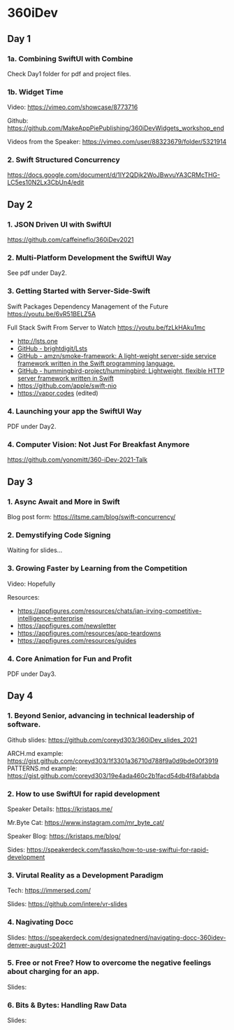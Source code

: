 # 360iDev

## Day 1

### 1a. Combining SwiftUI with Combine
Check Day1 folder for pdf and project files.

### 1b. Widget Time
Video:
https://vimeo.com/showcase/8773716

Github:
https://github.com/MakeAppPiePublishing/360iDevWidgets_workshop_end

Videos from the Speaker:
https://vimeo.com/user/88323679/folder/5321914

### 2. Swift Structured Concurrency 
https://docs.google.com/document/d/1lY2QDjk2WoJBwvuYA3CRMcTHG-LC5es10N2Lx3CbUn4/edit

## Day 2

### 1. JSON Driven UI with SwiftUI
https://github.com/caffeineflo/360iDev2021

### 2. Multi-Platform Development the SwiftUI Way
See pdf under Day2. 

### 3. Getting Started with Server-Side-Swift
Swift Packages
Dependency Management of the Future
https://youtu.be/6vR51BELZ5A

Full Stack Swift
From Server to Watch
https://youtu.be/fzLkHAku1mc

* http://lsts.one
* [GitHub - brightdigit/Lsts](https://github.com/brightdigit/Lsts)
* [GitHub - amzn/smoke-framework: A light-weight server-side service framework written in the Swift programming language.](https://github.com/amzn/smoke-framework)
* [GitHub - hummingbird-project/hummingbird: Lightweight, flexible HTTP server framework written in Swift](https://github.com/hummingbird-project/hummingbird)
* https://github.com/apple/swift-nio
* https://vapor.codes (edited) 

### 4. Launching your app the SwiftUI Way
PDF under Day2.

### 4. Computer Vision: Not Just For Breakfast Anymore
https://github.com/yonomitt/360-iDev-2021-Talk

## Day 3

### 1. Async Await and More in Swift
Blog post form: https://itsme.cam/blog/swift-concurrency/

### 2. Demystifying Code Signing
Waiting for slides...

### 3. Growing Faster by Learning from the Competition
Video: Hopefully

Resources:
* https://appfigures.com/resources/chats/ian-irving-competitive-intelligence-enterprise
* https://appfigures.com/newsletter
* https://appfigures.com/resources/app-teardowns
* https://appfigures.com/resources/guides

### 4. Core Animation for Fun and Profit
PDF under Day3. 

## Day 4

### 1. Beyond Senior, advancing in technical leadership of software.
Github slides: https://github.com/coreyd303/360iDev_slides_2021

ARCH.md example: https://gist.github.com/coreyd303/1f3301a36710d788f9a0d9bde00f3919
PATTERNS.md example: https://gist.github.com/coreyd303/19e4ada460c2b1facd54db4f8afabbda

### 2. How to use SwiftUI for rapid development
Speaker Details: https://kristaps.me/

Mr.Byte Cat: https://www.instagram.com/mr_byte_cat/

Speaker Blog: https://kristaps.me/blog/

Sides: https://speakerdeck.com/fassko/how-to-use-swiftui-for-rapid-development

### 3. Virutal Reality as a Development Paradigm 
Tech: https://immersed.com/

Slides: https://github.com/intere/vr-slides

### 4. Nagivating Docc
Slides: https://speakerdeck.com/designatednerd/navigating-docc-360idev-denver-august-2021

### 5. Free or not Free? How to overcome the negative feelings about charging for an app.
Slides: 

### 6. Bits & Bytes: Handling Raw Data
Slides:
